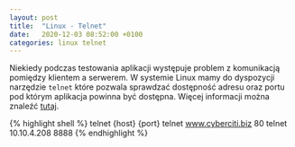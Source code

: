 ```yaml
---
layout: post
title:  "Linux - Telnet"
date:   2020-12-03 08:52:00 +0100
categories: linux telnet
---
```

Niekiedy podczas testowania aplikacji występuje problem z komunikacją pomiędzy klientem a serwerem. W systemie Linux mamy do dyspozycji narzędzie `telnet` które pozwala sprawdzać dostępność adresu oraz portu pod którym aplikacja powinna być dostępna. Więcej informacji można znaleźć [tutaj][linux-telnet].

{% highlight shell %}
telnet {host} {port}
telnet www.cyberciti.biz 80
telnet 10.10.4.208 8888
{% endhighlight %}

[linux-telnet]: https://www.cyberciti.biz/faq/ping-test-a-specific-port-of-machine-ip-address-using-linux-unix/
